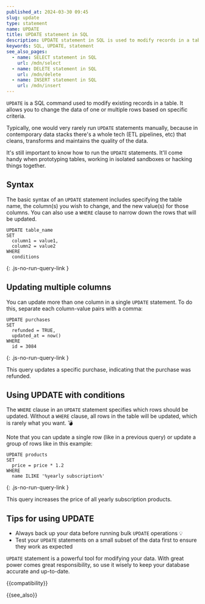 ```yaml
---
published_at: 2024-03-30 09:45
slug: update
type: statement
name: UPDATE
title: UPDATE statement in SQL
description: UPDATE statement in SQL is used to modify records in a table.
keywords: SQL, UPDATE, statement
see_also_pages:
  - name: SELECT statement in SQL
    url: /mdn/select
  - name: DELETE statement in SQL
    url: /mdn/delete
  - name: INSERT statement in SQL
    url: /mdn/insert
---
```


`UPDATE` is a SQL command used to modify existing records in a table. It allows you to change the data of one or multiple rows based on specific criteria.

Typically, one would very rarely run `UPDATE` statements manually, because in contemporary data stacks there's a whole tech (ETL pipelines, etc) that cleans, transforms and maintains the quality of the data.

It's still important to know how to run the `UPDATE` statements. It'll come handy when prototyping tables, working in isolated sandboxes or hacking things together.

## Syntax

The basic syntax of an `UPDATE` statement includes specifying the table name, the column(s) you wish to change, and the new value(s) for those columns. You can also use a `WHERE` clause to narrow down the rows that will be updated.

~~~pgsql
UPDATE table_name
SET
  column1 = value1,
  column2 = value2
WHERE
  conditions
~~~
{: .js-no-run-query-link }

## Updating multiple columns

You can update more than one column in a single `UPDATE` statement. To do this, separate each column-value pairs with a comma:

~~~pgsql
UPDATE purchases
SET
  refunded = TRUE,
  updated_at = now()
WHERE
  id = 3084
~~~
{: .js-no-run-query-link }

This query updates a specific purchase, indicating that the purchase was refunded.

## Using UPDATE with conditions

The `WHERE` clause in an `UPDATE` statement specifies which rows should be updated. Without a `WHERE` clause, all rows in the table will be updated, which is rarely what you want. :bomb:

Note that you can update a single row (like in a previous query) or update a group of rows like in this example:

~~~pgsql
UPDATE products
SET
  price = price * 1.2
WHERE
  name ILIKE '%yearly subscription%'
~~~
{: .js-no-run-query-link }

This query increases the price of all yearly subscription products.

## Tips for using UPDATE

- Always back up your data before running bulk `UPDATE` operations :bulb:
- Test your `UPDATE` statements on a small subset of the data first to ensure they work as expected

`UPDATE` statement is a powerful tool for modifying your data. With great power comes great responsibility, so use it wisely to keep your database accurate and up-to-date.

{{compatibility}}

{{see_also}}
